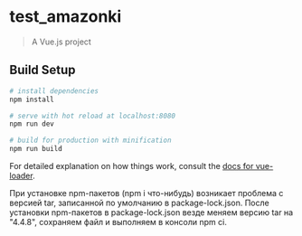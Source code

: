 # test_amazonki

> A Vue.js project

## Build Setup

``` bash
# install dependencies
npm install

# serve with hot reload at localhost:8080
npm run dev

# build for production with minification
npm run build
```

For detailed explanation on how things work, consult the [docs for vue-loader](http://vuejs.github.io/vue-loader).


При установке npm-пакетов (npm i что-нибудь) возникает проблема с версией tar, записанной по умолчанию в package-lock.json. После установки npm-пакетов в package-lock.json везде меняем версию tar на "4.4.8", сохраняем файл и выполняем в консоли npm ci.
